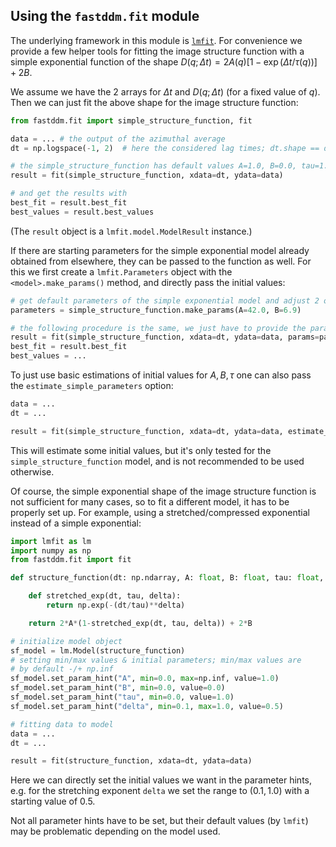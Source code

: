 ## Using the `fastddm.fit` module

The underlying framework in this module is [`lmfit`](https://lmfit.github.io//lmfit-py/). For convenience we provide a few helper tools for fitting the image structure function with a simple exponential function of the shape $D(q;\Delta t) = 2A(q)\left[1-\exp(\Delta t/\tau(q))\right] + 2B$.

We assume we have the 2 arrays for $\Delta t$ and $D(q;\Delta t)$ (for a fixed value of $q$). Then we can just fit the above shape for the image structure function:
```python
from fastddm.fit import simple_structure_function, fit

data = ... # the output of the azimuthal average
dt = np.logspace(-1, 2)  # here the considered lag times; dt.shape == data.shape

# the simple_structure_function has default values A=1.0, B=0.0, tau=1.0
result = fit(simple_structure_function, xdata=dt, ydata=data)

# and get the results with
best_fit = result.best_fit
best_values = result.best_values
```

(The `result` object is a `lmfit.model.ModelResult` instance.)

If there are starting parameters for the simple exponential model already obtained from elsewhere, they can be passed to the function as well. For this we first create a `lmfit.Parameters` object with the `<model>.make_params()` method, and directly pass the initial values:
```python
# get default parameters of the simple exponential model and adjust 2 of the initial starting values
parameters = simple_structure_function.make_params(A=42.0, B=6.9)

# the following procedure is the same, we just have to provide the params option
result = fit(simple_structure_function, xdata=dt, ydata=data, params=parameters)
best_fit = result.best_fit
best_values = ...
```

To just use basic estimations of initial values for $A, B, \tau$ one can also pass the `estimate_simple_parameters` option:
```python
data = ...
dt = ...

result = fit(simple_structure_function, xdata=dt, ydata=data, estimate_simple_parameters=True)
```
This will estimate some initial values, but it's only tested for the `simple_structure_function` model, and is not recommended to be used otherwise.

Of course, the simple exponential shape of the image structure function is not sufficient for many cases, so to fit a different model, it has to be properly set up. For example, using a stretched/compressed exponential instead of a simple exponential:
```python
import lmfit as lm
import numpy as np
from fastddm.fit import fit

def structure_function(dt: np.ndarray, A: float, B: float, tau: float, delta: float) -> np.ndarray:

    def stretched_exp(dt, tau, delta):
        return np.exp(-(dt/tau)**delta)

    return 2*A*(1-stretched_exp(dt, tau, delta)) + 2*B

# initialize model object
sf_model = lm.Model(structure_function)
# setting min/max values & initial parameters; min/max values are
# by default -/+ np.inf
sf_model.set_param_hint("A", min=0.0, max=np.inf, value=1.0)
sf_model.set_param_hint("B", min=0.0, value=0.0)
sf_model.set_param_hint("tau", min=0.0, value=1.0)
sf_model.set_param_hint("delta", min=0.1, max=1.0, value=0.5)

# fitting data to model
data = ...
dt = ...

result = fit(structure_function, xdata=dt, ydata=data)
```
Here we can directly set the initial values we want in the parameter hints, e.g. for the stretching exponent `delta` we set the range to $(0.1, 1.0)$ with a starting value of $0.5$.

Not all parameter hints have to be set, but their default values (by `lmfit`) may be problematic depending on the model used.
